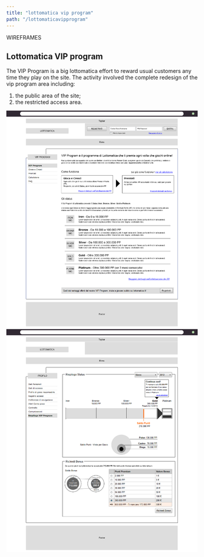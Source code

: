 ```yaml
---
title: "lottomatica vip program"
path: "/lottomaticavipprogram"
---
```

<div class="project-container">
    <span class="post-type">WIREFRAMES</span>
    <h2 class="post-title">
        Lottomatica VIP program
    </h2>
    <p>
    The VIP Program is a big lottomatica effort to reward usual customers any time they play on the site.
    The activity involved the complete redesign of the vip program area including:
        <ol>
            <li>the public area of the site;</li>
            <li>the restricted access area.</li>
        </ol>
    </p>
    <img src="./portfolio_assets/portfolio_002-01.png" alt="prova" />
    <img src="./portfolio_assets/portfolio_002-02.png" alt="prova" />
</div>